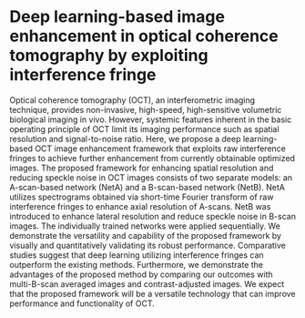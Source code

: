 # Deep learning-based image enhancement in optical coherence tomography by exploiting interference fringe
Optical coherence tomography (OCT), an interferometric imaging technique, provides non-invasive, high-speed, high-sensitive volumetric biological imaging in vivo. However, systemic features inherent in the basic operating principle of OCT limit its imaging performance such as spatial resolution and signal-to-noise ratio. Here, we propose a deep learning-based OCT image enhancement framework that exploits raw interference fringes to achieve further enhancement from currently obtainable optimized images. The proposed framework for enhancing spatial resolution and reducing speckle noise in OCT images consists of two separate models: an A-scan-based network (NetA) and a B-scan-based network (NetB). NetA utilizes spectrograms obtained via short-time Fourier transform of raw interference fringes to enhance axial resolution of A-scans. NetB was introduced to enhance lateral resolution and reduce speckle noise in B-scan images. The individually trained networks were applied sequentially. We demonstrate the versatility and capability of the proposed framework by visually and quantitatively validating its robust performance. Comparative studies suggest that deep learning utilizing interference fringes can outperform the existing methods. Furthermore, we demonstrate the advantages of the proposed method by comparing our outcomes with multi-B-scan averaged images and contrast-adjusted images. We expect that the proposed framework will be a versatile technology that can improve performance and functionality of OCT.

